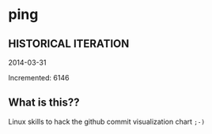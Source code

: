# ping

## HISTORICAL ITERATION
2014-03-31

Incremented: 6146

## What is this?? 
Linux skills to hack the github commit visualization chart `;-)`
